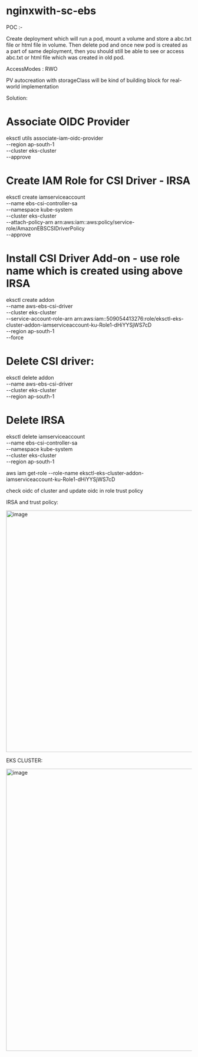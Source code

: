 # nginxwith-sc-ebs

POC :-

Create deployment which will run a pod, mount a volume and store a abc.txt file or html file in volume.
Then delete pod and once new pod is created as a part of same deployment, 
then you should still be able to see or access abc.txt or html file which was created in old pod.

AccessModes : RWO

PV autocreation with storageClass will be kind of building block for real-world implementation

Solution:
# Associate OIDC Provider

eksctl utils associate-iam-oidc-provider \
  --region ap-south-1 \
  --cluster eks-cluster \
  --approve

# Create IAM Role for CSI Driver - IRSA

eksctl create iamserviceaccount \
  --name ebs-csi-controller-sa \
  --namespace kube-system \
  --cluster eks-cluster \
  --attach-policy-arn arn:aws:iam::aws:policy/service-role/AmazonEBSCSIDriverPolicy \
  --approve

# Install CSI Driver Add-on   - use role name which is created using above IRSA

eksctl create addon \
  --name aws-ebs-csi-driver \
  --cluster eks-cluster \
  --service-account-role-arn arn:aws:iam::509054413276:role/eksctl-eks-cluster-addon-iamserviceaccount-ku-Role1-dHiYYSjWS7cD \
  --region ap-south-1 \
  --force

# Delete CSI driver:

  eksctl delete addon \
  --name aws-ebs-csi-driver \
  --cluster eks-cluster \
  --region ap-south-1

# Delete IRSA

eksctl delete iamserviceaccount \
  --name ebs-csi-controller-sa \
  --namespace kube-system \
  --cluster eks-cluster \
  --region ap-south-1

aws iam get-role --role-name eksctl-eks-cluster-addon-iamserviceaccount-ku-Role1-dHiYYSjWS7cD 

check oidc of cluster and update oidc in role trust policy

IRSA and trust policy:

<img width="1870" height="656" alt="image" src="https://github.com/user-attachments/assets/75f34192-35ca-4103-b7ed-7655e39055a9" />

EKS CLUSTER:

<img width="1903" height="766" alt="image" src="https://github.com/user-attachments/assets/82533914-aff6-434f-a82f-18925f539fdc" />




  
